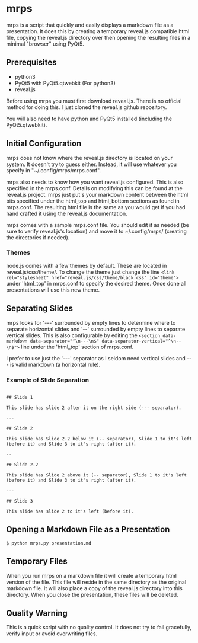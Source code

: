 # mrps

mrps is a script that quickly and easily displays a markdown file as a presentation. It does this by creating a temporary reveal.js compatible html file, copying the reveal.js directory over then opening the resulting files in a minimal "browser" using PyQt5.

## Prerequisites

- python3
- PyQt5 with PyQt5.qtwebkit (For python3)
- reveal.js

Before using mrps you must first download reveal.js. There is no official method for doing this. I just cloned the reveal.js github repository.

You will also need to have python and PyQt5 installed (including the PyQt5.qtwebkit).

## Initial Configuration

mrps does not know where the reveal.js directory is located on your system. It doesn't try to guess either. Instead, it will use whatever you specify in "~/.config/mrps/mrps.conf".

mrps also needs to know how you want reveal.js configured. This is also specified in the mrps.conf. Details on modifying this can be found at the reveal.js project. mrps just put's your markdown content between the html bits specified under the html_top and html_bottom sections as found in mrps.conf. The resulting html file is the same as you would get if you had hand crafted it using the reveal.js documentation.

mrps comes with a sample mrps.conf file. You should edit it as needed (be sure to verify reveal.js's location) and move it to ~/.config/mrps/ (creating the directories if needed).

### Themes

node.js comes with a few themes by default. These are located in reveal.js/css/theme/. To change the theme just change the line ``` <link rel="stylesheet" href="reveal.js/css/theme/black.css" id="theme"> ``` under 'html_top' in mrps.conf to specify the desired theme. Once done all presentations will use this new theme.

## Separating Slides

mrps looks for '---' surrounded by empty lines to determine where to separate horizontal slides and '--' surrounded by empty lines to separate vertical slides. This is also configurable by editing the ``` <section data-markdown data-separator="^\n---\n$" data-separator-vertical="^\n--\n$"> ``` line under the 'html_top' section of mrps.conf.

I prefer to use just the '---' separator as I seldom need vertical slides and --- is valid markdown (a horizontal rule).

### Example of Slide Separation

```

## Slide 1

This slide has slide 2 after it on the right side (--- separator).

---

## Slide 2

This slide has Slide 2.2 below it (-- separator), Slide 1 to it's left (before it) and Slide 3 to it's right (after it).

--

## Slide 2.2

This slide has Slide 2 above it (-- separator), Slide 1 to it's left (before it) and Slide 3 to it's right (after it).

---

## Slide 3

This slide has slide 2 to it's left (before it).

```

## Opening a Markdown File as a Presentation

    $ python mrps.py presentation.md

## Temporary Files

When you run mrps on a markdown file it will create a temporary html version of the file. This file will reside in the same directory as the original markdown file. It will also place a copy of the reveal.js directory into this directory. When you close the presentation, these files will be deleted.

## Quality Warning

This is a quick script with no quality control. It does not try to fail gracefully, verify input or avoid overwriting files.
